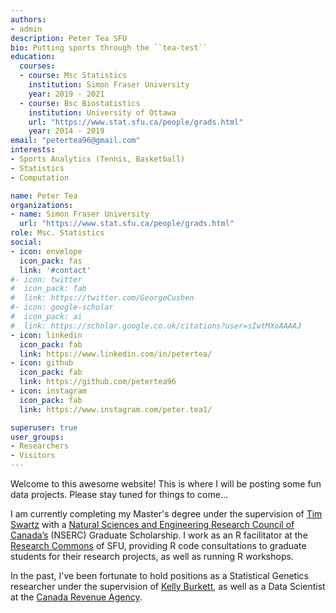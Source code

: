```yaml
---
authors:
- admin
description: Peter Tea SFU
bio: Putting sports through the ``tea-test``
education:
  courses:
  - course: Msc Statistics
    institution: Simon Fraser University
    year: 2019 - 2021
  - course: Bsc Biostatistics
    institution: University of Ottawa
    url: "https://www.stat.sfu.ca/people/grads.html"
    year: 2014 - 2019
email: "petertea96@gmail.com"
interests:
- Sports Analytics (Tennis, Basketball)
- Statistics
- Computation

name: Peter Tea
organizations:
- name: Simon Fraser University
  url: "https://www.stat.sfu.ca/people/grads.html"
role: Msc. Statistics
social:
- icon: envelope
  icon_pack: fas
  link: '#contact'
#- icon: twitter
#  icon_pack: fab
#  link: https://twitter.com/GeorgeCushen
#- icon: google-scholar
#  icon_pack: ai
#  link: https://scholar.google.co.uk/citations?user=sIwtMXoAAAAJ
- icon: linkedin
  icon_pack: fab
  link: https://www.linkedin.com/in/petertea/
- icon: github
  icon_pack: fab
  link: https://github.com/petertea96
- icon: instagram
  icon_pack: fab
  link: https://www.instagram.com/peter.tea1/

superuser: true
user_groups:
- Researchers
- Visitors
---
```


Welcome to this awesome website! This is where I will be posting some fun data projects. Please stay tuned for things to come...

I am currently completing my Master's degree under the supervision of [Tim Swartz](http://people.stat.sfu.ca/~tim/) with a [Natural Sciences and Engineering Research Council of Canada’s](https://www.nserc-crsng.gc.ca/index_eng.asp) (NSERC) Graduate Scholarship. I work as an R facilitator at the [Research Commons](https://www.lib.sfu.ca/about/branches-depts/rc) of SFU, providing R code consultations to graduate students for their research projects, as well as running R workshops. 

In the past, I've been fortunate to hold positions as a Statistical Genetics researcher under the supervision of [Kelly Burkett](https://mysite.science.uottawa.ca/kburkett/), as well as a Data Scientist at the [Canada Revenue Agency](https://www.canada.ca/en/revenue-agency.html).

